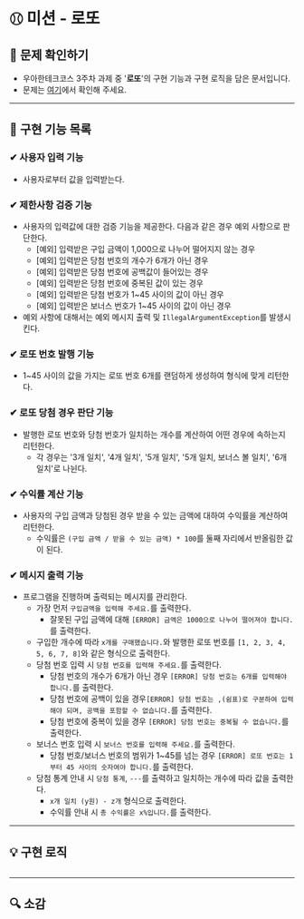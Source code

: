 # ⚾︎ 미션 - 로또


## 👀 문제 확인하기
- 우아한테크코스 3주차 과제 중 '**로또**'의 구현 기능과 구현 로직을 담은 문서입니다.
- 문제는 [여기](https://github.com/woowacourse-precourse/java-lotto)에서 확인해 주세요.

---

## 🌟 구현 기능 목록

### ✔ 사용자 입력 기능
- 사용자로부터 값을 입력받는다.

### ✔ 제한사항 검증 기능
- 사용자의 입력값에 대한 검증 기능을 제공한다. 다음과 같은 경우 예외 사항으로 판단한다.
  - [예외] 입력받은 구입 금액이 1,000으로 나누어 떨어지지 않는 경우
  - [예외] 입력받은 당첨 번호의 개수가 6개가 아닌 경우
  - [예외] 입력받은 당첨 번호에 공백값이 들어있는 경우
  - [예외] 입력받은 당첨 번호에 중복된 값이 있는 경우
  - [예외] 입력받은 당첨 번호가 1~45 사이의 값이 아닌 경우
  - [예외] 입력받은 보너스 번호가 1~45 사이의 값이 아닌 경우
- 예외 사항에 대해서는 예외 메시지 출력 및 `IllegalArgumentException`를 발생시킨다.

### ✔ 로또 번호 발행 기능
- 1~45 사이의 값을 가지는 로또 번호 6개를 랜덤하게 생성하여 형식에 맞게 리턴한다.

### ✔ 로또 당첨 경우 판단 기능
- 발행한 로또 번호와 당첨 번호가 일치하는 개수를 계산하여 어떤 경우에 속하는지 리턴한다.
  - 각 경우는 '3개 일치', '4개 일치', '5개 일치', '5개 일치, 보너스 볼 일치', '6개 일치'로 나뉜다.

### ✔ 수익률 계산 기능
- 사용자의 구입 금액과 당첨된 경우 받을 수 있는 금액에 대하여 수익률을 계산하여 리턴한다.
  - 수익률은 `(구입 금액 / 받을 수 있는 금액) * 100`를 둘째 자리에서 반올림한 값이 된다.

### ✔ 메시지 출력 기능 
- 프로그램을 진행하며 출력되는 메시지를 관리한다.
  - 가장 먼저 `구입금액을 입력해 주세요.`를 출력한다.
    - 잘못된 구입 금액에 대해 `[ERROR] 금액은 1000으로 나누어 떨어져야 합니다.`를 출력한다.
  - 구입한 개수에 따라 `x개를 구매했습니다.`와 발행한 로또 번호를 `[1, 2, 3, 4, 5, 6, 7, 8]`와 같은 형식으로 출력한다.
  - 당첨 번호 입력 시 `당첨 번호를 입력해 주세요.`를 출력한다.
    - 당첨 번호의 개수가 6개가 아닌 경우 `[ERROR] 당첨 번호는 6개를 입력해야 합니다.`를 출력한다.
    - 당첨 번호에 공백이 있을 경우`[ERROR] 당첨 번호는 ,(쉼표)로 구분하여 입력해야 되며, 공백을 포함할 수 없습니다.`를 출력한다.
    - 당첨 번호에 중복이 있을 경우 `[ERROR] 당첨 번호는 중복될 수 없습니다.`를 출력한다.
  - 보너스 번호 입력 시 `보너스 번호를 입력해 주세요.`를 출력한다.
    - 당첨 번호/보너스 번호의 범위가 1~45를 넘는 경우 `[ERROR] 로또 번호는 1부터 45 사이의 숫자여야 합니다.`를 출력한다.
  - 당첨 통계 안내 시 `당첨 통계`, `---`를 출력하고 일치하는 개수에 따라 값을 출력한다.
    - `x개 일치 (y원) - z개` 형식으로 출력한다.
    - 수익률 안내 시 `총 수익률은 x%입니다.`를 출력한다.
---

## 💡 구현 로직
~~~

~~~

---

## 🔍 소감
